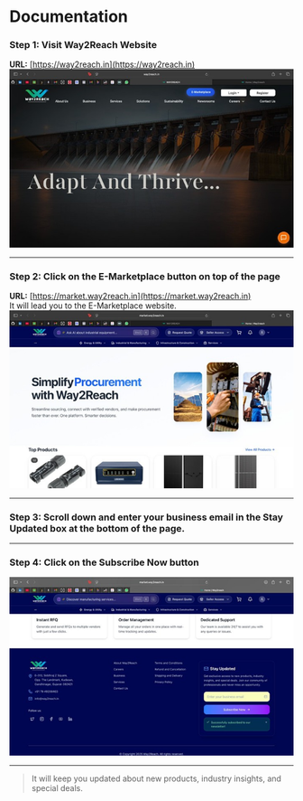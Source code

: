 # Documentation


### Step 1: Visit Way2Reach Website  
**URL:** [https://way2reach.in](https://way2reach.in)  
![step1.png](s_1.jpg)

---

### Step 2: Click on the **E-Marketplace** button on top of the page  
**URL:** [https://market.way2reach.in](https://market.way2reach.in)  
It will lead you to the E-Marketplace website.  
![step2.png](s_2.jpg)

---

### Step 3: Scroll down and enter your **business email** in the **Stay Updated** box at the bottom of the page.

---

### Step 4: Click on the **Subscribe Now** button  
![step4.png](s_4.jpg)

---

> It will keep you updated about new products, industry insights, and special deals.
